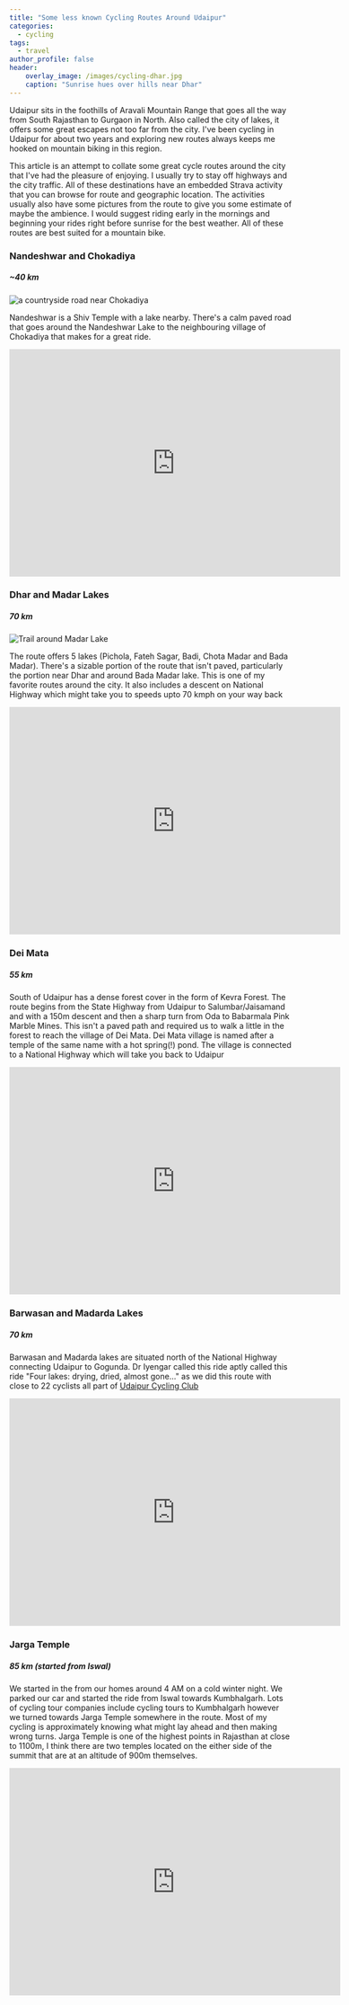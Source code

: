 ```yaml
---
title: "Some less known Cycling Routes Around Udaipur"
categories:
  - cycling
tags:
  - travel
author_profile: false
header:
	overlay_image: /images/cycling-dhar.jpg
	caption: "Sunrise hues over hills near Dhar"
---
```


Udaipur sits in the foothills of Aravali Mountain Range that goes all the way from South Rajasthan to Gurgaon in North. Also called the city of lakes, it offers some great escapes not too far from the city. I've been cycling in Udaipur for about two years and exploring new routes always keeps me hooked on mountain biking in this region.

This article is an attempt to collate some great cycle routes around the city that I've had the pleasure of enjoying. I usually try to stay off highways and the city traffic. All of these destinations have an embedded Strava activity that you can browse for route and geographic location. The activities usually also have some pictures from the route to give you some estimate of maybe the ambience. I would suggest riding early in the mornings and beginning your rides right before sunrise for the best weather. All of these routes are best suited for a mountain bike.

### Nandeshwar and Chokadiya
##### \~40 km

![a countryside road near Chokadiya](/images/cycling-chokadiya.jpg)

Nandeshwar is a Shiv Temple with a lake nearby. There's a calm paved road that goes around the Nandeshwar Lake to the neighbouring village of Chokadiya that makes for a great ride. 

<iframe height='405' width='590' frameborder='0' allowtransparency='true' scrolling='no' src='https://www.strava.com/activities/2669171717/embed/e91aef95bae91724dbd9bc4e264229200a5db329'></iframe>

### Dhar and Madar Lakes
##### 70 km

![Trail around Madar Lake](/images/cycling-badamadar.jpg)

The route offers 5 lakes (Pichola, Fateh Sagar, Badi, Chota Madar and Bada Madar). There's a sizable portion of the route that isn't paved, particularly the portion near Dhar and around Bada Madar lake. This is one of my favorite routes around the city. It also includes a descent on National Highway which might take you to speeds upto 70 kmph on your way back

<iframe height='405' width='590' frameborder='0' allowtransparency='true' scrolling='no' src='https://www.strava.com/activities/2648822473/embed/73e949922076cdacf5fb6d3ce4444fbe0e974e49'></iframe>


### Dei Mata
##### 55 km

South of Udaipur has a dense forest cover in the form of Kevra Forest. The route begins from the State Highway from Udaipur to Salumbar/Jaisamand and with a 150m descent and then a sharp turn from Oda to Babarmala Pink Marble Mines. This isn't a paved path and required us to walk a little in the forest to reach the village of Dei Mata. Dei Mata village is named after a temple of the same name with a hot spring(!) pond. The village is connected to a National Highway which will take you back to Udaipur

<iframe height='405' width='590' frameborder='0' allowtransparency='true' scrolling='no' src='https://www.strava.com/activities/2919146950/embed/4d43888b3a6f8230ce82997eb08778e581682072'></iframe>

### Barwasan and Madarda Lakes
##### 70 km

Barwasan and Madarda lakes are situated north of the National Highway connecting Udaipur to Gogunda. Dr Iyengar called this ride aptly called this ride "Four lakes: drying, dried, almost gone..." as we did this route with close to 22 cyclists all part of [Udaipur Cycling Club](http://www.udaipurcyclingclub.in/)

<iframe height='405' width='590' frameborder='0' allowtransparency='true' scrolling='no' src='https://www.strava.com/activities/2324262916/embed/ba3de3a8c3650385be17f658b372fd68de124ae8'></iframe>

### Jarga Temple
##### 85 km (started from Iswal)

We started in the from our homes around 4 AM on a cold winter night. We parked our car and started the ride from Iswal towards Kumbhalgarh. Lots of cycling tour companies include cycling tours to Kumbhalgarh however we turned towards Jarga Temple somewhere in the route. Most of my cycling is approximately knowing what might lay ahead and then making wrong turns. Jarga Temple is one of the highest points in Rajasthan at close to 1100m, I think there are two temples located on the either side of the summit that are at an altitude of 900m themselves.

<iframe height='405' width='590' frameborder='0' allowtransparency='true' scrolling='no' src='https://www.strava.com/activities/1952442715/embed/c8b4e15e3049b02e46abb52073e8bfccdec07158'></iframe>

